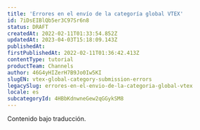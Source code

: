 ```yaml
---
title: 'Errores en el envío de la categoría global VTEX'
id: 7iDsEIBlQb5er3C97Sr6n8
status: DRAFT
createdAt: 2022-02-11T01:33:54.852Z
updatedAt: 2023-04-03T15:18:09.143Z
publishedAt: 
firstPublishedAt: 2022-02-11T01:36:42.413Z
contentType: tutorial
productTeam: Channels
author: 46G4yHIZerH7B9Jo0Iw5KI
slugEN: vtex-global-category-submission-errors
legacySlug: errores-en-el-envio-de-la-categoria-global-vtex
locale: es
subcategoryId: 4HBbKdnwneGew2qGGykSM8
---
```


<div class="alert alert-warning" role="alert">Contenido bajo traducción.</div>

